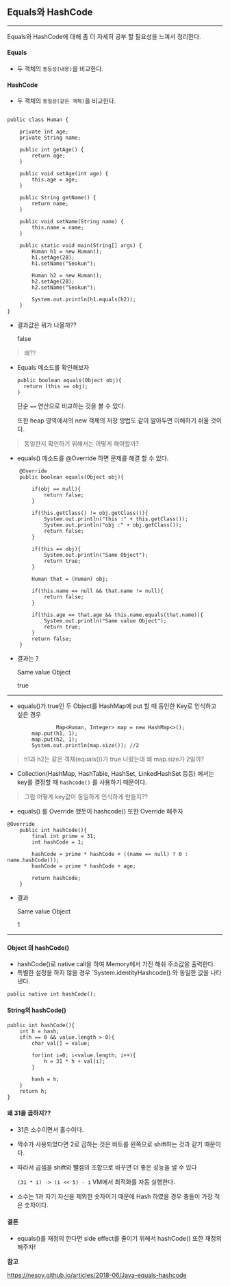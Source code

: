 ## Equals와 HashCode

----

Equals와 HashCode에 대해 좀 더 자세히 공부 할 필요성을 느껴서 정리한다.



#### Equals

- 두 객체의 `동등성(내용)`을 비교한다.



#### HashCode

- 두 객체의 `동일성(같은 객체)`을 비교한다.



```

public class Human {

    private int age;
    private String name;

    public int getAge() {
        return age;
    }

    public void setAge(int age) {
        this.age = age;
    }

    public String getName() {
        return name;
    }

    public void setName(String name) {
        this.name = name;
    }

    public static void main(String[] args) {
        Human h1 = new Human();
        h1.setAge(28);
        h1.setName("Seokun");

        Human h2 = new Human();
        h2.setAge(28);
        h2.setName("Seokun");

        System.out.println(h1.equals(h2));
    }
}

```

- 결과값은 뭐가 나올까??

  false



> 왜??

- Equals 메소드를 확인해보자

  ```
  public boolean equals(Object obj){
  	return (this == obj);
  }
  ```

  단순 `==` 연산으로 비교하는 것을 볼 수 있다.

  또한 heap 영역에서의 new 객체의 저장 방법도 같이 알아두면 이해하기 쉬울 것이다.



> 동일한지 확인하기 위해서는 어떻게 해야할까?

- equals() 메소드를 @Override 하면 문제를 해결 할 수 있다.

```
    @Override
    public boolean equals(Object obj){

        if(obj == null){
            return false;
        }

        if(this.getClass() != obj.getClass()){
            System.out.println("this :" + this.getClass());
            System.out.println("obj :" + obj.getClass());
            return false;
        }

        if(this == obj){
            System.out.println("Same Object");
            return true;
        }

        Human that = (Human) obj;

        if(this.name == null && that.name != null){
            return false;
        }

        if(this.age == that.age && this.name.equals(that.name)){
            System.out.println("Same value Object");
            return true;
        }
        return false;
    }
```

- 결과는 ?

  Same value Object

  true



----

- equals()가 true인 두 Object를 HashMap에 put 할 때 동인한 Key로 인식하고 싶은 경우

```
				Map<Human, Integer> map = new HashMap<>();
        map.put(h1, 1);
        map.put(h2, 1);
        System.out.println(map.size()); //2
```

> h1과 h2는 같은 객체(equals())가 true 나왔는데 왜 map.size가 2일까?

- Collection(HashMap, HashTable, HashSet, LinkedHashSet 등등) 에서는 key를 결정할 때 `hashcode()` 를 사용하기 때문이다. 



> 그럼 어떻게 key값이 동일하게 인식하게 만들지??

- equals() 를 Override 했듯이 hashcode() 또한 Override 해주자

```
@Override
    public int hashCode(){
        final int prime = 31;
        int hashCode = 1;
        
        hashCode = prime * hashCode + ((name == null) ? 0 : name.hashCode());
        hashCode = prime * hashCode + age;

        return hashCode;
    }
```

- 결과

  Same value Object

  1



----

#### Object 의 hashCode()

- hashCode()로 native call을 하여 Memory에서 가진 해쉬 주소값을 출력한다.
- 특별한 설정을 하지 않을 경우 `System.identityHashcode() 와 동일한 값을 나타낸다.

```
public native int hashCode();
```



#### String의 hashCode()

```
public int hashCode(){
	int h = hash;
	if(h == 0 && value.length > 0){
		char val[] = value;
		
		for(int i=0; i<value.length; i++){
			h = 31 * h + val[i];
		}
		
		hash = h;
	}
	return h;
}
```



#### 왜 31을 곱하지??

- 31은 소수이면서 홀수이다.

- 짝수가 사용되었다면 2로 곱하는 것은 비트를 왼쪽으로 shift하는 것과 같기 때문이다.

- 따라서 곱셈을 shift와 뺄셈의 조합으로 바꾸면 더 좋은 성능을 낼 수 있다

  `(31 * i) -> (i << 5) - i` VM에서 최적화를 자동 실행한다.

- 소수는 1과 자기 자신을 제외한 숫자이기 때문에 Hash 하였을 경우 충돌이 가장 적은 숫자이다.



#### 결론

- equals()를 재정의 한다면 side effect를 줄이기 위해서 hashCode() 또한 재정의 해주자!





**참고**

https://nesoy.github.io/articles/2018-06/Java-equals-hashcode

